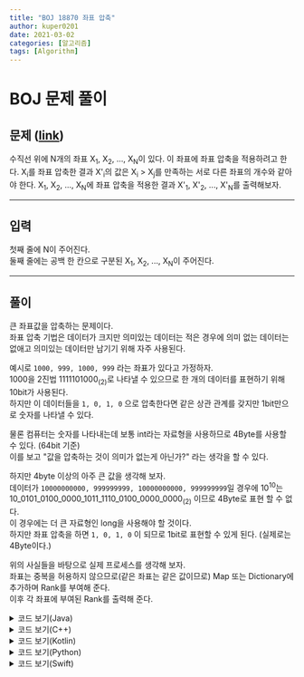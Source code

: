```yaml
---
title: "BOJ 18870 좌표 압축"
author: kuper0201
date: 2021-03-02
categories: [알고리즘]
tags: [Algorithm]
---
```


# BOJ 문제 풀이

문제 (<a href="https://boj.kr/18870" target="_blank">link</a>)
---

수직선 위에 N개의 좌표 X<sub>1</sub>, X<sub>2</sub>, ..., X<sub>N</sub>이 있다. 이 좌표에 좌표 압축을 적용하려고 한다.
X<sub>i</sub>를 좌표 압축한 결과 X'<sub>i</sub>의 값은 X<sub>i</sub> > X<sub>j</sub>를 만족하는 서로 다른 좌표의 개수와 같아야 한다.
X<sub>1</sub>, X<sub>2</sub>, ..., X<sub>N</sub>에 좌표 압축을 적용한 결과 X'<sub>1</sub>, X'<sub>2</sub>, ..., X'<sub>N</sub>를 출력해보자.

---

입력
---

첫째 줄에 N이 주어진다. <br/>
둘째 줄에는 공백 한 칸으로 구분된 X<sub>1</sub>, X<sub>2</sub>, ..., X<sub>N</sub>이 주어진다.

---

풀이
---

큰 좌표값을 압축하는 문제이다. <br/>
좌표 압축 기법은 데이터가 크지만 의미있는 데이터는 적은 경우에 의미 없는 데이터는 없애고 의미있는 데이터만 남기기 위해 자주 사용된다. <br/>

예시로 ```1000, 999, 1000, 999``` 라는 좌표가 있다고 가정하자. <br/>
1000을 2진법 1111101000<sub>(2)</sub>로 나타낼 수 있으므로 한 개의 데이터를 표현하기 위해 10bit가 사용된다. <br/>
하지만 이 데이터들을 ```1, 0, 1, 0``` 으로 압축한다면 같은 상관 관계를 갖지만 1bit만으로 숫자를 나타낼 수 있다. <br/>

물론 컴퓨터는 숫자를 나타내는데 보통 int라는 자료형을 사용하므로 4Byte를 사용할 수 있다. (64bit 기준) <br/>
이를 보고 "값을 압축하는 것이 의미가 없는게 아닌가?" 라는 생각을 할 수 있다. <br/>

하지만 4byte 이상의 아주 큰 값을 생각해 보자. <br/>
데이터가 ```10000000000, 999999999, 10000000000, 999999999```일 경우에 10<sup>10</sup>는 10_0101_0100_0000_1011_1110_0100_0000_0000<sub>(2)</sub> 이므로 4Byte로 표현 할 수 없다. <br/>
이 경우에는 더 큰 자료형인 long을 사용해야 할 것이다. <br/>
하지만 좌표 압축을 하면 ```1, 0, 1, 0``` 이 되므로 1bit로 표현할 수 있게 된다. (실제로는 4Byte이다.)

위의 사실들을 바탕으로 실제 프로세스를 생각해 보자. <br/>
좌표는 중복을 허용하지 않으므로(같은 좌표는 같은 값이므로) Map 또는 Dictionary에 추가하며 Rank를 부여해 준다. <br/>
이후 각 좌표에 부여된 Rank를 출력해 준다.

<details markdown="1">
<summary>코드 보기(Java)</summary>

```java
import java.io.BufferedReader;
import java.io.IOException;
import java.io.InputStreamReader;
import java.util.Arrays;
import java.util.HashMap;

public class Main {
    public static void main(String[] args) throws IOException {
        BufferedReader br = new BufferedReader(new InputStreamReader(System.in));
        HashMap<Integer, Integer> map = new HashMap<>();

        int N = Integer.parseInt(br.readLine());

        int[] arr = new int[N];
        String[] str = br.readLine().split(" ");
        for(int i = 0; i < N; i++) arr[i] = Integer.parseInt(str[i]);

        int[] tmp = arr.clone();
        Arrays.sort(arr);

        int rank = 0;
        for(int i = 0; i < N; i++) {
            if(map.get(arr[i]) == null) map.put(arr[i], rank++);
        }

        StringBuilder sb = new StringBuilder();
        for(int i = 0; i < N; i++) sb.append(map.get(tmp[i]) +" ");

        System.out.println(sb);
    }
}
```

</details>

<details markdown="1">
<summary>코드 보기(C++)</summary>

```cpp
#include <iostream>
#include <algorithm>
#include <map>

using namespace std;

int main() {
    ios::sync_with_stdio(false);
    cin.tie(NULL);
    cout.tie(NULL);
    
    map<int, int> mp;
    
    int n; cin >> n;
    
    int arr[n], tmp[n];
    for(int i = 0; i < n; i++) {
        cin >> arr[i];
        tmp[i] = arr[i];
    }
    
    sort(arr, arr + n);
    
    int rank = 0;
    for(int i = 0; i < n; i++) {
        if(mp[arr[i]] == 0) mp[arr[i]] = ++rank;
    }
    
    for(int i = 0; i < n; i++)
        cout << mp[tmp[i]] - 1 << " ";
        
    return 0;
}
```

</details>

<details markdown="1">
<summary>코드 보기(Kotlin)</summary>

```kotlin
import kotlin.collections.ArrayList

fun main(args: Array<String>) {
    var N = readLine()!!.toInt()

    var arr = ArrayList<Int>()
    var tmp = ArrayList<Int>()
    var mp = emptyMap<Int, Int>().toMutableMap()


    var str = readLine()!!.split(" ")
    for(i in 0 until N) {
        arr.add(str[i].toInt())
        tmp.add(arr[i])
    }

    arr.sort()

    var rank = 0
    for(i in 0 until N) {
        if (mp[arr[i]] == null) {
            mp[arr[i]] = rank
            rank += 1
        }
    }

    val sb = StringBuilder()
    for(i in 0 until N) {
        sb.append("${mp[tmp[i]]} ")
    }

    print(sb)
}
```

</details>

<details markdown="1">
<summary>코드 보기(Python)</summary>

```python
def main():
    n = int(input())
    arr = list()
    tmp = list()
    mp = dict()
    
    str = input().split(' ')
    for i in range(n):
        arr.append(int(str[i]))
        tmp.append(arr[i])

    arr.sort()
    
    rank = 0
    for i in range(n):
        if (arr[i] in mp) == False:
            mp[arr[i]] = rank
            rank += 1
    
    for i in range(n):
        print(mp[tmp[i]])
        
if __name__ == "__main__":
    main()
```

</details>

<details markdown="1">
<summary>코드 보기(Swift)</summary>

```swift
import Foundation

func main() {
    let n = Int(readLine()!)!
    
    var arr = Array<Int>()
    var tmp = Array<Int>()
    var mp = Dictionary<Int, Int>()
    
    var str = (readLine()?.split(separator: " "))!
    for i in 0..<n {
        
        if let num: Int = Int(str[i]) {
            arr.append(num)
            tmp.append(num)
        }
    }
    
    arr.sort()
    
    var rank = 0
    for i in 0..<n {
        if mp[arr[i]] == nil {
            mp[arr[i]] = rank
            rank += 1
        }
    }
    
    for i in 0..<n {
        print(mp[tmp[i]]!, terminator: " ")
    }
}

main()
```

</details>
